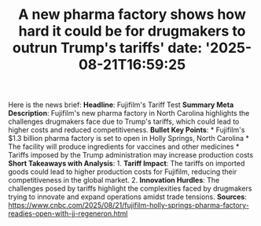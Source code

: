 ﻿---
title: "A new pharma factory shows how hard it could be for drugmakers to outrun Trump's tariffs'
date: '2025-08-21T16:59:25"
category: "Markets"
summary: ""
slug: "a new pharma factory shows how hard it could be for drugmake"
source_urls:
  - "https://www.cnbc.com/2025/08/21/fujifilm-holly-springs-pharma-factory-readies-open-with-jj-regeneron.html"
seo:
  title: "A new pharma factory shows how hard it could be for drugmakers to outrun Trump's tariffs | Hash n Hedge'
  description: '"
  keywords: ["news", "markets", "brief"]
---
Here is the news brief:  **Headline**: Fujifilm's Tariff Test  **Summary Meta Description**: Fujifilm's new pharma factory in North Carolina highlights the challenges drugmakers face due to Trump's tariffs, which could lead to higher costs and reduced competitiveness.  **Bullet Key Points**: * Fujifilm's $1.3 billion pharma factory is set to open in Holly Springs, North Carolina * The facility will produce ingredients for vaccines and other medicines * Tariffs imposed by the Trump administration may increase production costs  **Short Takeaways with Analysis**:  1. **Tariff Impact**: The tariffs on imported goods could lead to higher production costs for Fujifilm, reducing their competitiveness in the global market. 2. **Innovation Hurdles**: The challenges posed by tariffs highlight the complexities faced by drugmakers trying to innovate and expand operations amidst trade tensions.  **Sources**: https://www.cnbc.com/2025/08/21/fujifilm-holly-springs-pharma-factory-readies-open-with-jj-regeneron.html 

